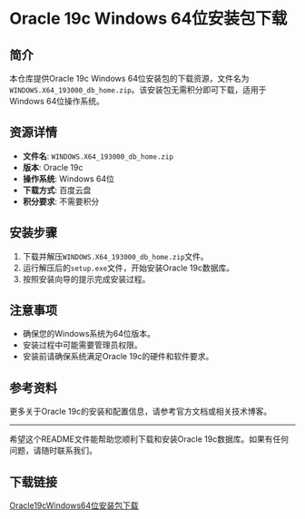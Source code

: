 # Oracle 19c Windows 64位安装包下载

## 简介
本仓库提供Oracle 19c Windows 64位安装包的下载资源，文件名为`WINDOWS.X64_193000_db_home.zip`。该安装包无需积分即可下载，适用于Windows 64位操作系统。

## 资源详情
- **文件名**: `WINDOWS.X64_193000_db_home.zip`
- **版本**: Oracle 19c
- **操作系统**: Windows 64位
- **下载方式**: 百度云盘
- **积分要求**: 不需要积分

## 安装步骤
1. 下载并解压`WINDOWS.X64_193000_db_home.zip`文件。
2. 运行解压后的`setup.exe`文件，开始安装Oracle 19c数据库。
3. 按照安装向导的提示完成安装过程。

## 注意事项
- 确保您的Windows系统为64位版本。
- 安装过程中可能需要管理员权限。
- 安装前请确保系统满足Oracle 19c的硬件和软件要求。

## 参考资料
更多关于Oracle 19c的安装和配置信息，请参考官方文档或相关技术博客。

---

希望这个README文件能帮助您顺利下载和安装Oracle 19c数据库。如果有任何问题，请随时联系我们。

## 下载链接

[Oracle19cWindows64位安装包下载](https://pan.quark.cn/s/51caf4e7fbc8)